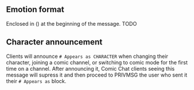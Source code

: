 ## Emotion format

Enclosed in () at the beginning of the message. TODO

## Character announcement

Clients will announce `# Appears as CHARACTER` when changing their character, joining a comic channel, or switching to comic mode for the first time on a channel. After announcing it, Comic Chat clients seeing this message will supress it and then proceed to PRIVMSG the user who sent it their `# Appears as` block.

